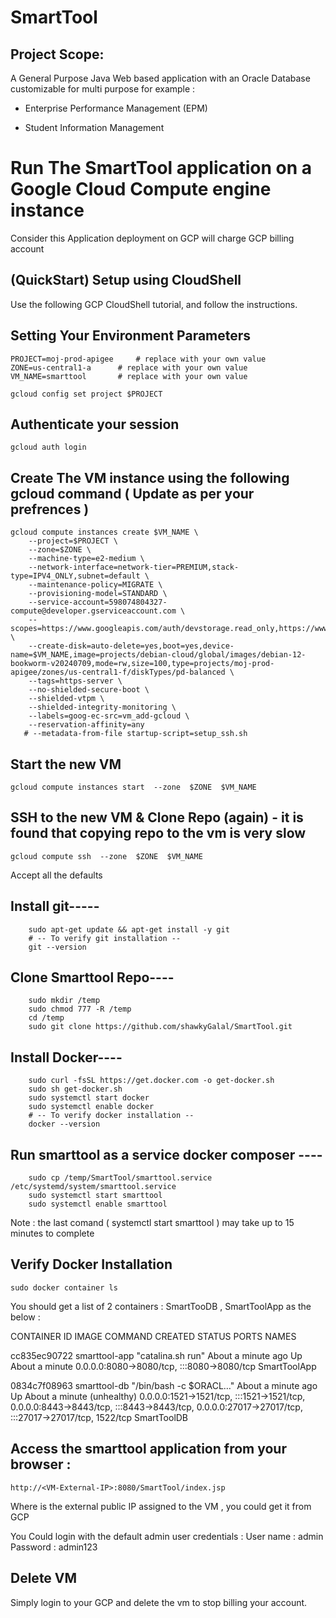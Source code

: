 
# SmartTool 
## Project Scope: 
A General Purpose Java Web based application with an Oracle Database customizable for multi purpose for example :

* Enterprise Performance Management (EPM)

* Student Information Management 




# Run The SmartTool application on a Google Cloud Compute engine instance 
Consider this Application deployment on GCP will charge GCP billing account 

## (QuickStart) Setup using CloudShell

Use the following GCP CloudShell tutorial, and follow the instructions.


## Setting Your Environment Parameters 

~~~
PROJECT=moj-prod-apigee		# replace with your own value
ZONE=us-central1-a		# replace with your own value
VM_NAME=smarttool		# replace with your own value

gcloud config set project $PROJECT
~~~

##  Authenticate your session 

~~~
gcloud auth login
~~~

##  Create The VM  instance using the following gcloud command ( Update as per your prefrences ) 

~~~
gcloud compute instances create $VM_NAME \
    --project=$PROJECT \
    --zone=$ZONE \
    --machine-type=e2-medium \
    --network-interface=network-tier=PREMIUM,stack-type=IPV4_ONLY,subnet=default \
    --maintenance-policy=MIGRATE \
    --provisioning-model=STANDARD \
    --service-account=598074804327-compute@developer.gserviceaccount.com \
    --scopes=https://www.googleapis.com/auth/devstorage.read_only,https://www.googleapis.com/auth/logging.write,https://www.googleapis.com/auth/monitoring.write,https://www.googleapis.com/auth/service.management.readonly,https://www.googleapis.com/auth/servicecontrol,https://www.googleapis.com/auth/trace.append \
    --create-disk=auto-delete=yes,boot=yes,device-name=$VM_NAME,image=projects/debian-cloud/global/images/debian-12-bookworm-v20240709,mode=rw,size=100,type=projects/moj-prod-apigee/zones/us-central1-f/diskTypes/pd-balanced \
    --tags=https-server \
    --no-shielded-secure-boot \
    --shielded-vtpm \
    --shielded-integrity-monitoring \
    --labels=goog-ec-src=vm_add-gcloud \
    --reservation-affinity=any 
   # --metadata-from-file startup-script=setup_ssh.sh
~~~

## Start the new VM

~~~
gcloud compute instances start  --zone  $ZONE  $VM_NAME
~~~

## SSH to the new VM & Clone Repo (again) - it is found that copying repo to the vm is very slow 

~~~
gcloud compute ssh  --zone  $ZONE  $VM_NAME  
~~~

Accept all the defaults  


## Install git----- 

~~~
	sudo apt-get update && apt-get install -y git
	# -- To verify git installation --
	git --version 

~~~

## Clone Smarttool Repo----

~~~
	sudo mkdir /temp
	sudo chmod 777 -R /temp
	cd /temp
	sudo git clone https://github.com/shawkyGalal/SmartTool.git
~~~


## Install Docker----

~~~
	sudo curl -fsSL https://get.docker.com -o get-docker.sh
	sudo sh get-docker.sh
	sudo systemctl start docker
	sudo systemctl enable docker
	# -- To verify docker installation --
	docker --version 
~~~


## Run smarttool as a service docker composer ---- 

~~~
    sudo cp /temp/SmartTool/smarttool.service   /etc/systemd/system/smarttool.service
    sudo systemctl start smarttool
    sudo systemctl enable smarttool
~~~

Note : the last comand ( systemctl start smarttool ) may take up to 15 minutes to complete 

## Verify Docker Installation 

~~~
sudo docker container ls 
~~~

You should get a list of 2 containers :  SmartTooDB , SmartToolApp as the below : 

CONTAINER ID   IMAGE           COMMAND                  CREATED              STATUS                          PORTS                                                                                                                                           NAMES

cc835ec90722   smarttool-app   "catalina.sh run"        About a minute ago   Up About a minute               0.0.0.0:8080->8080/tcp, :::8080->8080/tcp                                                                                                       SmartToolApp


0834c7f08963   smarttool-db    "/bin/bash -c $ORACL…"   About a minute ago   Up About a minute (unhealthy)   0.0.0.0:1521->1521/tcp, :::1521->1521/tcp, 0.0.0.0:8443->8443/tcp, :::8443->8443/tcp, 0.0.0.0:27017->27017/tcp, :::27017->27017/tcp, 1522/tcp   SmartToolDB

## Access the smarttool application from your browser : 

~~~
http://<VM-External-IP>:8080/SmartTool/index.jsp
~~~
Where <VM-External-IP> is the external public IP assigned to the VM , you could get it from GCP 

You Could login with the default admin user credentials : 
User name 	: admin 
Password 	: admin123

## Delete VM 
Simply login to your GCP and delete the vm to stop billing your account. 



